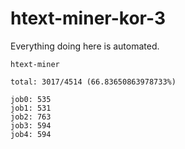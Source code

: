 # htext-miner-kor-3

Everything doing here is automated.

```
htext-miner

total: 3017/4514 (66.83650863978733%)

job0: 535
job1: 531
job2: 763
job3: 594
job4: 594
```